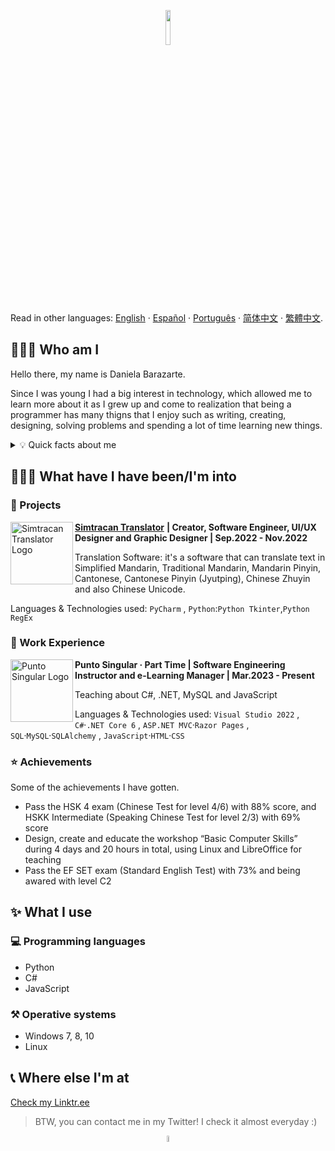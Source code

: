 <p align="center">
<img height="auto" width="12%" src="https://github.com/danielabarazarte/danielabarazarte/blob/main/logo/gif/2g.gif?raw=true"/>
<p>
  
Read in other languages: [English](README.md) · [Español](README.sp.md) · [Português](README.pt.md) · [简体中文](README.zh-s.md) · [繁體中文](README.zh-t.md).
  
## 👩🏼‍💻 Who am I

Hello there, my name is Daniela Barazarte.

Since I was young I had a big interest in technology, which allowed me to learn more about it as I grew up and come to realization that being a programmer has many thigns that I enjoy such as writing, creating, designing, solving problems and spending a lot of time learning new things.

<p>
<div>
<details>
  <summary> 💡 Quick facts about me</summary>

- 🇻🇪 Right now I live in my home country Venezuela

- I'm 2004 kid (right now I'm 19yo)

- 🐍 I can speak multiple languages as English (C1-C2), Mandarin Chinese (B2) and Portuguese (B1)… and if you want to count it, Python too!

- ✍🏻 I post some of my experiences and research results on my [Personal Blog](https://danielabarazarte.medium.com/) and sometimes on my [Youtube Account](https://www.youtube.com/channel/UCR27ZeJPvnTQpPIdU9JKpnw)

- 👩🏼‍🎨 I’m also into Graphic Design and my personal Portafolio is available on [Behance](https://www.behance.net/danielabarazarte)

- 👩🏼‍💻 I'm willing to create an startup in the near future
</details>
<p>
 
## 👷🏼‍♀️ What have I have been/I'm into

### 🚀 Projects

<img align="left" height="100px" width="100px" alt="Simtracan Translator Logo" src="https://github.com/danielabarazarte/danielabarazarte/blob/main/projects/Simtracan%20Translator.png?raw=true"/>

**[Simtracan Translator](https://github.com/danielabarazarte/simtracan-translator)** **| Creator, Software Engineer, UI/UX Designer and Graphic Designer | Sep.2022 - Nov.2022**

Translation Software: it's a software that can translate text in Simplified Mandarin, Traditional Mandarin, Mandarin Pinyin, Cantonese, Cantonese Pinyin (Jyutping), Chinese Zhuyin and also Chinese Unicode.

Languages & Technologies used: `PyCharm` , `Python`:`Python Tkinter`,`Python RegEx`
  
### 💼 Work Experience
  
<img align="left" height="100px" width="100px" alt="Punto Singular Logo" src="https://github.com/danielabarazarte/danielabarazarte/blob/main/work_experience/punto_singular.png?raw=true"/>

**Punto Singular · Part Time | Software Engineering Instructor and e-Learning Manager | Mar.2023 - Present**

Teaching about C#, .NET, MySQL and JavaScript

Languages & Technologies used: `Visual Studio 2022` , `C#`·`.NET Core 6` , `ASP.NET MVC`·`Razor Pages` , `SQL`·`MySQL`·`SQLAlchemy` , `JavaScript`·`HTML`·`CSS`
 

### ⭐ Achievements

Some of the achievements I have gotten.

- Pass the HSK 4 exam (Chinese Test for level 4/6) with 88% score, and HSKK Intermediate (Speaking Chinese Test for level 2/3) with 69% score
- Design, create and educate the workshop “Basic Computer Skills” during 4 days and 20 hours in total, using Linux and LibreOffice for teaching
- Pass the EF SET exam (Standard English Test) with 73% and being awared with level C2

## ✨ What I use

### 💻 Programming languages

- Python
- C#
- JavaScript

### ⚒️ Operative systems

- Windows 7, 8, 10
- Linux

## 📞 Where else I'm at

[Check my Linktr.ee](https://linktr.ee/danielabarazarte)
<p>

> BTW, you can contact me in my Twitter! I check it almost everyday :)
>
  

<p align="center">
<img height="auto" width="5%" alt="Daniela Barazarte Logo (in GIF)" src="https://github.com/danielabarazarte/danielabarazarte/blob/main/logo/gif/Black2White.gif?raw=true"/>
</p>
